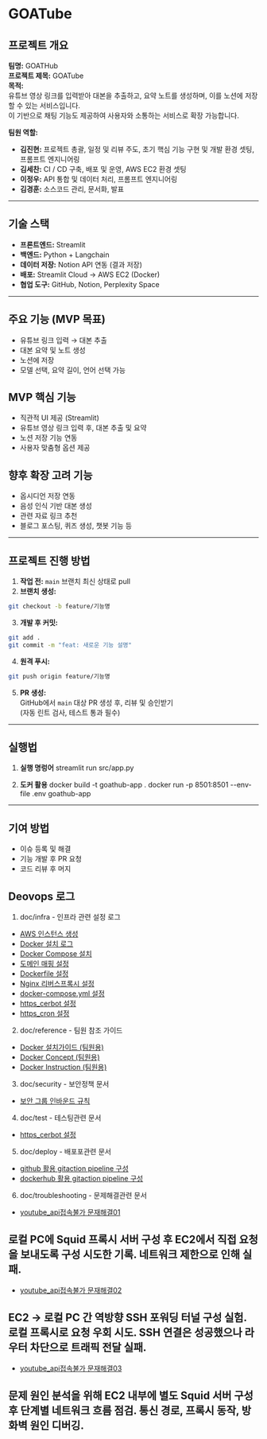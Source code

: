 # GOATube

## 프로젝트 개요

**팀명:** GOATHub  
**프로젝트 제목:** GOATube  
**목적:**  
유튜브 영상 링크를 입력받아 대본을 추출하고, 요약 노트를 생성하며,
이를 노션에 저장할 수 있는 서비스입니다.  
이 기반으로 채팅 기능도 제공하여 사용자와 소통하는 서비스로 확장 가능합니다.

**팀원 역할:**

- **김진현:** 프로젝트 총괄, 일정 및 리뷰 주도, 초기 핵심 기능 구현 및 개발 환경 셋팅, 프롬프트 엔지니어링
- **김세찬:** CI / CD 구축, 배포 및 운영, AWS EC2 환경 셋팅
- **이정우:** API 통합 및 데이터 처리, 프롬프트 엔지니어링
- **김경훈:** 소스코드 관리, 문서화, 발표

---

## 기술 스택

- **프론트엔드:** Streamlit
- **백엔드:** Python + Langchain
- **데이터 저장:** Notion API 연동 (결과 저장)
- **배포:** Streamlit Cloud -> AWS EC2 (Docker)
- **협업 도구:** GitHub, Notion, Perplexity Space

---

## 주요 기능 (MVP 목표)

- 유튜브 링크 입력 → 대본 추출
- 대본 요약 및 노트 생성
- 노션에 저장
- 모델 선택, 요약 길이, 언어 선택 가능

## MVP 핵심 기능

- 직관적 UI 제공 (Streamlit)
- 유튜브 영상 링크 입력 후, 대본 추출 및 요약
- 노션 저장 기능 연동
- 사용자 맞춤형 옵션 제공

## 향후 확장 고려 기능

- 옵시디언 저장 연동
- 음성 인식 기반 대본 생성
- 관련 자료 링크 추천
- 블로그 포스팅, 퀴즈 생성, 챗봇 기능 등

---

## 프로젝트 진행 방법

1. **작업 전:** `main` 브랜치 최신 상태로 pull
2. **브랜치 생성:**

```bash
git checkout -b feature/기능명
```

3. **개발 후 커밋:**

```bash
git add .
git commit -m "feat: 새로운 기능 설명"
```

4. **원격 푸시:**

```bash
git push origin feature/기능명
```

5. **PR 생성:**  
   GitHub에서 `main` 대상 PR 생성 후, 리뷰 및 승인받기  
   (자동 린트 검사, 테스트 통과 필수)

---

## 실행법

1. **실행 명렁어**
   streamlit run src/app.py

2. **도커 활용**
   docker build -t goathub-app .
   docker run -p 8501:8501 --env-file .env goathub-app

---

## 기여 방법

- 이슈 등록 및 해결
- 기능 개발 후 PR 요청
- 코드 리뷰 후 머지

## Deovops 로그
1. doc/infra - 인프라 관련 설정 로그
- [AWS 인스턴스 생성](doc/infra/01_aws_instance_create.md)
- [Docker 설치 로그](doc/infra/02_docker_install_log.md)
- [Docker Compose 설치](doc/infra/03_docker_compose_install.md)
- [도메인 매핑 설정](doc/infra/04_domain_config.md)
- [Dockerfile 설정](doc/infra/05_Dockerfile.md)
- [Nginx 리버스프록시 설정](doc/infra/06_nginx_reverse_proxy.md)
- [docker-compose.yml 설정](doc/infra/07_docker_compose.md)
- [https_cerbot 설정](doc/infra/08_https_certbot.md)
- [https_cron 설정](doc/infra/09_https_cron.md)

2. doc/reference - 팀원 참조 가이드
- [Docker 설치가이드 (팀원용)](doc/reference/01_Docker_install_guide.md)
- [Docker Concept (팀원용)](doc/reference/02_Docker_Concept)
- [Docker Instruction (팀원용)](doc/reference/03_Dockere_Instruction)


3. doc/security - 보안정책 문서
- [보안 그룹 인바운드 규칙](doc/01_security/01_Infra_log.md)

4. doc/test - 테스팅관련 문서
- [https_cerbot 설정](doc/test/01_Docker_container_running_cehck.md)

5. doc/deploy - 배포포관련 문서
- [github 활용 gitaction pipeline 구성](doc/deploy/01_deploy_with_githubactions.md)
- [dockerhub 활용 gitaction pipeline 구성](doc/deploy/02_deploy_with_dockerhub.md)

6. doc/troubleshooting - 문제해결관련 문서
- [youtube_api접속불가 문재해결01](doc/troubleshooting/01-1_youtubeapi_trouble_forward_proxy_network_setting.md)
## 로컬 PC에 Squid 프록시 서버 구성 후 EC2에서 직접 요청을 보내도록 구성 시도한 기록. 네트워크 제한으로 인해 실패.

- [youtube_api접속불가 문재해결02](doc/troubleshooting/01-2_youtubeapi_trouble_reverse_ssh_ternerling_network_setting.md)
## EC2 → 로컬 PC 간 역방향 SSH 포워딩 터널 구성 실험. 로컬 프록시로 요청 우회 시도. SSH 연결은 성공했으나 라우터 차단으로 트래픽 전달 실패.

- [youtube_api접속불가 문재해결03](doc/troubleshooting/01-3_youtubeapi_trouble_deburgging.md)
## 문제 원인 분석을 위해 EC2 내부에 별도 Squid 서버 구성 후 단계별 네트워크 흐름 점검. 통신 경로, 프록시 동작, 방화벽 원인 디버깅.

